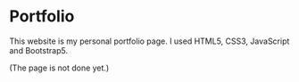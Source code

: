 # Portfolio

This website is my personal portfolio page.
I used HTML5, CSS3, JavaScript and Bootstrap5.

(The page is not done yet.)
